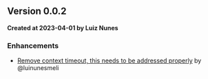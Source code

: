 ## Version 0.0.2
**Created at 2023-04-01 by Luiz Nunes**
### Enhancements
	
* [Remove context timeout, this needs to be addressed properly](https://github.com/luinunesmeli/goscriba/pull/60) by @luinunesmeli
	
